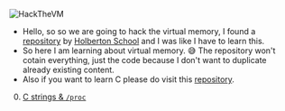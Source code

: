 ![HackTheVM](https://user-images.githubusercontent.com/29776892/129309903-49e15c70-78ec-4995-bbd2-a3d1fc3a0306.png)

- Hello, so so we are going to hack the virtual memory, I found a [repository](https://github.com/holbertonschool/Hack-The-Virtual-Memory/) by [Holberton School](https://www.holbertonschool.com/) and I was like I have to learn this.
- So here I am learning about virtual memory. 😅 The repository won't cotain everything, just the code because I don't want to duplicate already existing content.
- Also if you want to learn C please do visit this [repository](https://github.com/iAmG-r00t/alx-low_level_programming/).

00. [C strings & `/proc`](./c_strings_proc)
